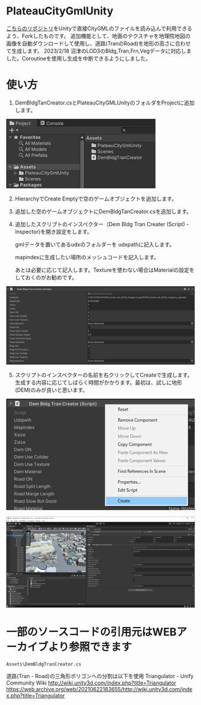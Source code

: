 # PlateauCityGmlUnity
[こちらのリポジトリ](https://github.com/ksasao/PlateauCityGmlSharp)をUnityで直接CityGMLのファイルを読み込んで利用できるよう、Forkしたものです。
追加機能として、地面のテクスチャを地理院地図の画像を自動ダウンロードして使用し、道路(TranのRoad)を地形の高さに合わせて生成します。
2023/2/18 沼津のLOD3のBldg,Tran,Frn,Vegデータに対応しました。Coroutineを使用し生成を中断できるようにしました。

# 使い方

1. DemBldgTanCreator.csとPlateauCityGMLUnityのフォルダをProjectに追加します。

![スクリプトの追加](img1.png)

2. HierarchyでCreate Emptyで空のゲームオブジェクトを追加します。

3. 追加した空のゲームオブジェクトにDemBldgTanCreator.csを追加します。

4. 追加したスクリプトのインスペクター（Dem Bldg Tran Creater (Script) - Inspector)を開き設定をします。

	gmlデータを置いてあるudxのフォルダーを udxpathに記入します。
	
	mapindexに生成したい場所のメッシュコードを記入します。
	
	あとは必要に応じて記入します。Textureを使わない場合はMaterialの設定をしておくのがお勧めです。

![インスペクタの設定](img2.png)

5. スクリプトのインスペクターの名前を右クリックしてCreateで生成します。生成する内容に応じてしばらく時間がかかります。最初は、試しに地形(DEM)のみが良いと思います。

![生成](img3.png)

![生成結果](img4.png)


# 一部のソースコードの引用元はWEBアーカイブより参照できます
`Assets\DemBldgTranCreator.cs`

道路(Tran - Road)の三角形ポリゴンへの分割は以下を使用
Triangulator - Unify Community Wiki
http://wiki.unity3d.com/index.php?title=Triangulator
https://web.archive.org/web/20210622183655/http://wiki.unity3d.com/index.php?title=Triangulator


